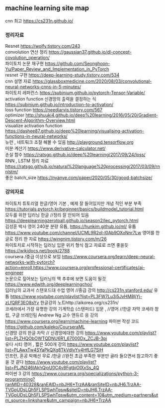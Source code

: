 ## machine learning site map
cnn 최고 https://cs231n.github.io/
### 정리자료
Resnet		https://wolfy.tistory.com/243   
convolution 연산 정리		https://gaussian37.github.io/dl-concept-covolution_operation/   
파이토치 논문 재구현		https://github.com/Seonghoon-Yu/Paper_Review_and_Implementation_in_PyTorch   
resnet  구현		https://deep-learning-study.tistory.com/534    
cnn 설명 자료		https://glassboxmedicine.com/2020/08/03/convolutional-neural-networks-cnns-in-5-minutes/   
파이토치 레퍼런스		https://subinium.github.io/pytorch-Tensor-Variable/   
activation function	신경망의 출력을 결정하는 식 	https://subinium.github.io/introduction-to-activation/  
loss function 		https://needjarvis.tistory.com/567   
optimizer		http://shuuki4.github.io/deep%20learning/2016/05/20/Gradient-Descent-Algorithm-Overview.html  
visualize activation function		https://dashee87.github.io/deep%20learning/visualising-activation-functions-in-neural-networks/    
뉴런 , 네트퉈크 조절 해볼 수 있음 		http://playground.tensorflow.org  
미분 계산기		https://www.derivative-calculator.net/   
손실 함수		https://ratsgo.github.io/deep%20learning/2017/09/24/loss/   
RNN , LSTM 	정리 자료 	https://ratsgo.github.io/natural%20language%20processing/2017/03/09/rnnlstm/   
좋은 batch_size		https://nyanye.com/paper/2020/05/30/good-batchsize/   

### 강의자료
파이토치 튜토리얼	한글/영어 기본 , 예제 잘 들어있지만 개념 적인 부분 부족 	https://tutorials.pytorch.kr/beginner/basics/buildmodel_tutorial.html   
모두를 위한 딥러닝	한글 //정리 잘 안되어 있음 	https://deeplearningzerotoall.github.io/season2/lec_pytorch.html   
김성훈 박사	영어 240분 분량  유튭, 	https://hunkim.github.io/ml/  유튭 https://www.youtube.com/channel/UCML9R2ol-l0Ab9OXoNnr7Lw  영어를 한글로 정리 한 자료 https://wingnim.tistory.com/m/26   
파이토치로 시작하는 딥러닝 입문	위키 형식 참고 자료로 쓰면 좋을듯	https://wikidocs.net/book/2788   
coursera	/중급 이상으로 보임 	https://www.coursera.org/learn/deep-neural-networks-with-pytorch?action=enroll,https://www.coursera.org/professional-certificates/ai-engineer   
논문으로 짚어보는 딥러닝의 맥 	추후에 보면 도움이 될것	https://www.edwith.org/deeplearningchoi/   
딥러닝의 교과서 스탠포드대 수업	영어 //중급 강의	http://cs231n.stanford.edu/ 유튭 https://www.youtube.com/playlist?list=PL3FW7Lu3i5JvHM8ljYj-zLfQRF3EO8sYv  한글강의 노트http://aikorea.org/cs231n/    
코세라에서 가장 유명한 강의 기계학습 (스탠퍼드)	입문 , //영어 //한글 자막  코세라 창립, 구글 브레인팀 Andrew Ng 교수 앤듀르 응 	강의 https://www.coursera.org/learn/machine-learning  파이썬 작성 코드 https://github.com/kaleko/CourseraML    
신경망 강의	한글 자막 // 신경망에대한 강의	https://www.youtube.com/playlist?list=PLZHQObOWTQDNU6R1_67000Dx_ZCJB-3pi    
유다 시티 	영어 , 짧은 500개 강의	https://www.youtube.com/playlist?list=PLAwxTw4SYaPkQXg8TkVdIvYv4HfLG7SiH   
인프런, 혼공 박해선	무료 /한글 //완전 초급 부족한 부분만 골라 들으면서  참고하기 좋을 것 같다 	https://www.youtube.com/playlist?list=PLJN246lAkhQjoU0C4v8FgtbjOIXxSs_4Q   
파이썬 3 강의		https://www.coursera.org/specializations/python-3-programming?ranMID=40328&ranEAID=nbJH6*TrzAA&ranSiteID=nbJH6.TrzAA-TVGpUDsLQh5FLSPSwhTqsw&siteID=nbJH6.TrzAA-TVGpUDsLQh5FLSPSwhTqsw&utm_content=10&utm_medium=partners&utm_source=linkshare&utm_campaign=nbJH6*TrzAA    



